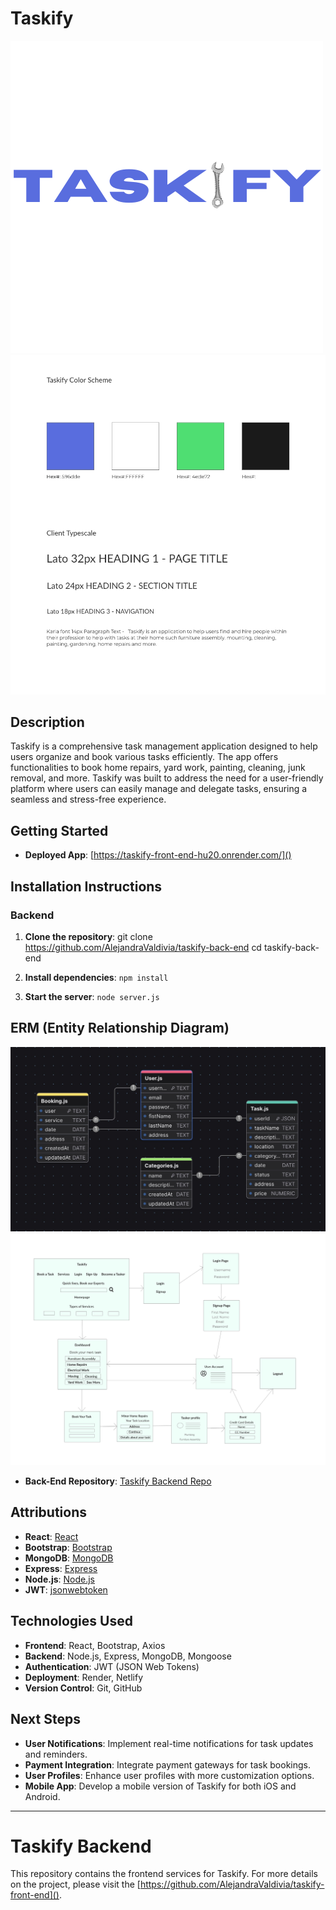 # Taskify

![Taskify Logo](./img/taskify-logo.png)
![Taskify Banner](./img/taskify-style-tile.jpg)

## Description

Taskify is a comprehensive task management application designed to help users organize and book various tasks efficiently. The app offers functionalities to book home repairs, yard work, painting, cleaning, junk removal, and more. Taskify was built to address the need for a user-friendly platform where users can easily manage and delegate tasks, ensuring a seamless and stress-free experience.

## Getting Started

- **Deployed App**: [https://taskify-front-end-hu20.onrender.com/]()

## Installation Instructions

### Backend

1. **Clone the repository**:
   git clone https://github.com/AlejandraValdivia/taskify-back-end
   cd taskify-back-end

2. **Install dependencies**:
   `npm install`

3. **Start the server**:
   `node server.js`

## ERM (Entity Relationship Diagram)

![Taskify ERD](./img/taskify-app.jpg)
![Taskify Wireframe](./img/taskify-wireframe-v1.png)

- **Back-End Repository**: [Taskify Backend Repo](https://github.com/AlejandraValdivia/taskify-back-end)

## Attributions

- **React**: [React](https://reactjs.org/)
- **Bootstrap**: [Bootstrap](https://getbootstrap.com/)
- **MongoDB**: [MongoDB](https://www.mongodb.com/)
- **Express**: [Express](https://expressjs.com/)
- **Node.js**: [Node.js](https://nodejs.org/)
- **JWT**: [jsonwebtoken](https://github.com/auth0/node-jsonwebtoken)

## Technologies Used

- **Frontend**: React, Bootstrap, Axios
- **Backend**: Node.js, Express, MongoDB, Mongoose
- **Authentication**: JWT (JSON Web Tokens)
- **Deployment**: Render, Netlify
- **Version Control**: Git, GitHub

## Next Steps

- **User Notifications**: Implement real-time notifications for task updates and reminders.
- **Payment Integration**: Integrate payment gateways for task bookings.
- **User Profiles**: Enhance user profiles with more customization options.
- **Mobile App**: Develop a mobile version of Taskify for both iOS and Android.

---

# Taskify Backend

This repository contains the frontend services for Taskify. For more details on the project, please visit the [https://github.com/AlejandraValdivia/taskify-front-end]().
